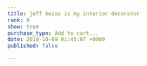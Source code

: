```yaml
---
title: jeff bezos is my interior decorator
rank: 0
show: true
purchase_type: Add to cart...
date: 2018-10-09 01:45:07 +0000
published: false

---
```

